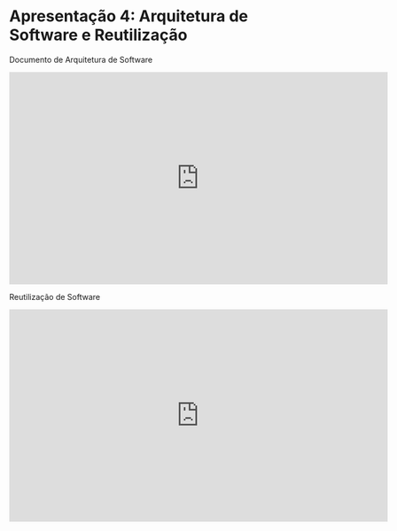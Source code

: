 # Apresentação 4: Arquitetura de Software e Reutilização

<p align = "justify"> Documento de Arquitetura de Software  </p>

<iframe width="683" height="384" src="https://www.youtube.com/embed/GumChCJuBbY" title="YouTube video player" frameborder="0" allow="accelerometer; autoplay; clipboard-write; encrypted-media; gyroscope; picture-in-picture" allowfullscreen></iframe>

<p align = "justify">  Reutilização de Software </p>

<iframe width="683" height="384" src="https://www.youtube.com/embed/p7XSDCEZl8w" title="YouTube video player" frameborder="0" allow="accelerometer; autoplay; clipboard-write; encrypted-media; gyroscope; picture-in-picture" allowfullscreen></iframe>


